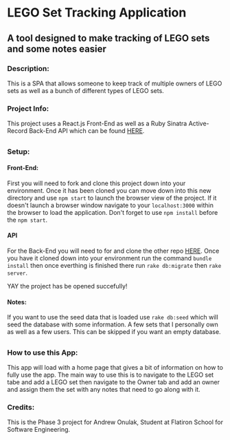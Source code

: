 # LEGO Set Tracking Application

## A tool designed to make tracking of LEGO sets and some notes easier

### Description:

This is a SPA that allows someone to keep track of multiple owners of LEGO sets as well as a bunch of different types of LEGO sets.

### Project Info:

This project uses a React.js Front-End as well as a Ruby Sinatra Active-Record Back-End API which can be found [HERE](https://github.com/Kalunodragon/Lego-Tracker-Sinatra-Backend).

##
### Setup:

#### Front-End:
First you will need to fork and clone this project down into your environment. Once it has been cloned you can move down into this new directory and use `npm start` to launch the browser view of the project. If it doesn't launch a browser window navigate to your `localhost:3000` within the browser to load the application. Don't forget to use `npm install` before the `npm start`.

#### API
For the Back-End you will need to for and clone the other repo [HERE](https://github.com/Kalunodragon/Lego-Tracker-Sinatra-Backend). Once you have it cloned down into your environment run the command `bundle install` then once everthing is finished there run `rake db:migrate` then `rake server`.

YAY the project has be opened succefully!

#### Notes:
If you want to use the seed data that is loaded use `rake db:seed` which will seed the database with some information. A few sets that I personally own as well as a few users. This can be skipped if you want an empty database.

##

### How to use this App:

This app will load with a home page that gives a bit of information on how to fully use the app. The main way to use this is to navigate to the LEGO set tabe and add a LEGO set then navigate to the Owner tab and add an owner and assign them the set with any notes that need to go along with it.

### Credits:

This is the Phase 3 project for Andrew Onulak, Student at Flatiron School for Software Engineering.
